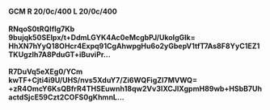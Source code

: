 #### GCM R 20/0c/400 L 20/0c/400
**RNqoS0tRQlfIg7Kb**<br/>**9bujqk50SEIpx/t+DdmLGYK4Ac0eMcgbPJ/UkoIgGlk=**<br/>**HhXN7hYyQ18OHcr4Expq91CgAhwpgHu6o2yGbepV1tfT7As8F8YyC1EZ1TKUgzlh7A8PduGT+iBuviPr...**<br/><br/>
**R7DuVq5eXEg0/YCm**<br/>**kwTF+Cjti4i9U/UHS/nvs5XduY7/Zi6WQFigZI7MVWQ=**<br/>**+zR4OmcY6KsQBfrR4THSEuwnh18qw2Vv3IXCJlXgpmH89wb+HSbB7UhactdSjcE59Czt2COFS0gKhmnL...**
